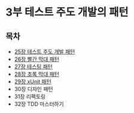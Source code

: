 # 3부 테스트 주도 개발의 패턴


## 목차

- [25장 테스트 주도 개발 패턴](./section25/README.md)
- [26장 빨간 막대 패턴](./section26/README.md)
- [27장 테스팅 패턴](./section27/README.md)
- [28장 초록 막대 패턴](./section28/README.md)
- [29장 xUnit 패턴](./section29/README.md)
-  30장 디자인 패턴
-  31장 리팩토링
-  32장 TDD 마스터하기

